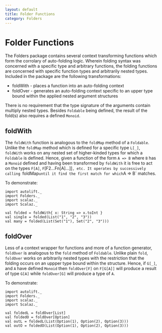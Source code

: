 ```yaml
---
layout: default
title: Folder Functions
category: Folders
---
```

# Folder Functions

The Folders package contains several context transforming functions which form the corrolary of auto-folding logic. Wherein folding syntax was concerned with a specific type and arbitrary functions, the folding functions are concerned with specific function types and arbitrarily nested types. Included in the package are the following transformations:

 * foldWith - places a function into an auto-folding context
 * foldOver - generates an auto-folding context specific to an upper type bound within the applied nested argument structures

There is no requirement that the type signature of the arguments contain multiply nested types. Besides `Foldable` being defined, the result of the fold(s) also requires a defined `Monoid`.

## foldWith

The `foldWith` function is analogous to the `foldMap` method of a `Foldable`. Unlike the `foldMap` method which is defined for a specific type `L[_]`, `foldWith` works on any nested set of higher-kinded types for which a `Foldable` is defined. Hence, given a function of the form `A => B` where `B` has a `Monoid` defined and having been transformed by `foldWith` it is free to act on the types `F[A]`, `F`[F2...Fn[A]...]]`, etc. It operates by successively calling `foldMap` until it find the first match for which `A => B` matches.

To demonstrate:

```tut
import autolift._
import Folders._
import scalaz._
import Scalaz._

val folded = foldWith{ x: String => x.toInt }
val single = folded(List("1", "2", "3"))
val many = folded(List(Set("1"), Set("2", "3")))
```

## foldOver

Less of a context wrapper for functions and more of a function generator, `foldOver` is analogous to the `fold` method of `Foldable`. Unlike plain `fold`, `foldOver` works on arbitrarily nested types with the restriction that the folding occurs on an uppper type bound within the structure. Hence, if `G[_]`, and `A` have defined `Monoid` then `foldOver[F]` on `F[G[A]]` will produce a result of type `G[A]` while `foldOver[G]` will produce a type of `A`.

To demonstrate:

```tut
import autolift._
import Folders._
import scalaz._
import Scalaz._

val foldedL = foldOver[List]
val foldedO = foldOver[Option]
val outL = foldedL(List(Option(1), Option(2), Option(3)))
val outO = foldedO(List(Option(1), Option(2), Option(3)))
```